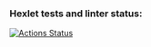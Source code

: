 ### Hexlet tests and linter status:
[![Actions Status](https://github.com/Ivankalachikov/frontend-project-lvl4/workflows/hexlet-check/badge.svg)](https://github.com/Ivankalachikov/frontend-project-lvl4/actions)